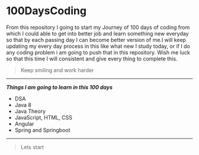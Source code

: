 # 100DaysCoding

From this repository I going to start my Journey of 100 days of coding from which I could able to get into better job and learn something new everyday so that by each passing day I can become better version of me.I will keep updating my every day process in this like what new I study today, or if I do any coding problem i am going to push that in this repository. Wish me luck so that this time I will consistent and give every thing to complete this.

>Keep smiling and work harder
---
***Things I am going to learn in this 100 days***

 * DSA
 * Java 8
 * Java Theory
 * JavaScript, HTML, CSS
 * Angular
 * Spring and Springboot

---

>Lets start 
>
 
